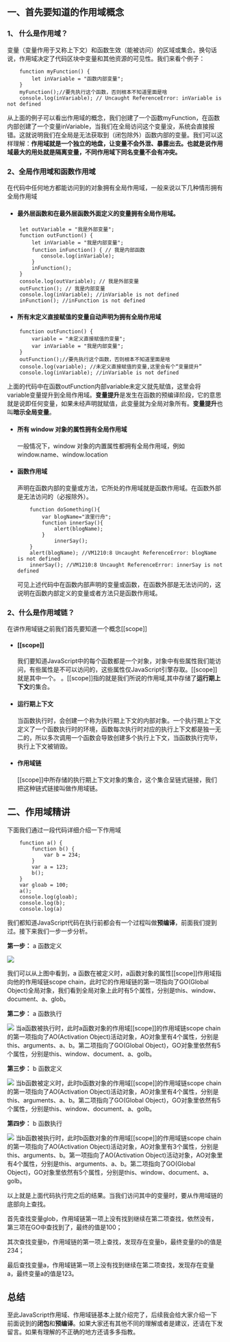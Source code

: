## 一、首先要知道的作用域概念
### 1、 什么是作用域？
变量（变量作用于又称上下文）和函数生效（能被访问）的区域或集合。换句话说，作用域决定了代码区块中变量和其他资源的可见性。我们来看个例子：
```
    function myFunction() {
        let inVariable = "函数内部变量";
    }
    myFunction();//要先执行这个函数，否则根本不知道里面是啥
    console.log(inVariable); // Uncaught ReferenceError: inVariable is not defined
```
从上面的例子可以看出作用域的概念，我们创建了一个函数myFunction，在函数内部创建了一个变量inVariable，当我们在全局访问这个变量没，系统会直接报错。这就说明我们在全局是无法获取到（闭包除外）函数内部的变量。我们可以这样理解：**作用域就是一个独立的地盘，让变量不会外泄、暴露出去。也就是说作用域最大的用处就是隔离变量，不同作用域下同名变量不会有冲突。**
### 2、全局作用域和函数作用域
在代码中任何地方都能访问到的对象拥有全局作用域，一般来说以下几种情形拥有全局作用域
+ #### 最外层函数和在最外层函数外面定义的变量拥有全局作用域。
```
    let outVariable = "我是外部变量";
    function outFunction() {
        let inVariable = "我是内部变量";
        function inFunction() { // 我是内部函数
           console.log(inVariable); 
        }
        inFunction(); 
    }
    console.log(outVariable); // 我是外部变量
    outFunction(); // 我是内部变量
    console.log(inVariable); //inVariable is not defined
    inFunction(); //inFunction is not defined
```
+ #### 所有末定义直接赋值的变量自动声明为拥有全局作用域
```
    function outFunction() {
        variable = "未定义直接赋值的变量";
        var inVariable = "我是内部变量";
    }
    outFunction();//要先执行这个函数，否则根本不知道里面是啥
    console.log(variable); //未定义直接赋值的变量,这里会有个“变量提升”
    console.log(inVariable); //inVariable is not defined
```
上面的代码中在函数outFunction内部variable未定义就先赋值，这里会将variable变量提升到全局作用域。**变量提升**是发生在函数的预编译阶段，它的意思就是说即任何变量，如果未经声明就赋值，此变量就为全局对象所有。**变量提升**也叫**暗示全局变量**。
+ #### 所有 window 对象的属性拥有全局作用域
    一般情况下，window 对象的内置属性都拥有全局作用域，例如 window.name、window.location

+ #### 函数作用域
    声明在函数内部的变量或方法，它所处的作用域就是函数作用域。在函数外部是无法访问的（必报除外）。
    ```
        function doSomething(){
            var blogName="浪里行舟";
            function innerSay(){
                alert(blogName);
            }
                innerSay();
        }
        alert(blogName); //VM1210:8 Uncaught ReferenceError: blogName is not defined
        innerSay(); //VM1210:8 Uncaught ReferenceError: innerSay is not defined
    ```
    可见上述代码中在函数内部声明的变量或函数，在函数外部是无法访问的，这说明在函数内部定义的变量或者方法只是函数作用域。
### 2、什么是作用域链？
在讲作用域链之前我们首先要知道一个概念[[scope]]

+ #### [[scope]]
    我们要知道JavaScript中的每个函数都是一个对象，对象中有些属性我们能访问，有些属性是不可以访问的，这些属性仅JavaScript引擎存取。[[scope]]就是其中一个。
    。[[scope]]指的就是我们所说的作用域,其中存储了**运行期上下文**的集合。
+ #### 运行期上下文
    当函数执行时，会创建一个称为执行期上下文的内部对象。一个执行期上下文定义了一个函数执行时的环境，函数每次执行时对应的执行上下文都是独一无二的，所以多次调用一个函数会导致创建多个执行上下文，当函数执行完毕，执行上下文被销毁。
+ #### 作用域链
    [[scope]]中所存储的执行期上下文对象的集合，这个集合呈链式链接，我们把这种链式链接叫做作用域链。
## 二、作用域精讲
下面我们通过一段代码详细介绍一下作用域
```
    function a() {
        function b() {
            var b = 234;
        }
        var a = 123;
        b();
    }
    var gloab = 100;
    a();
    console.log(gloab);
    console.log(b);
    console.log(a)
```
我们都知道JavaScript代码在执行前都会有一个过程叫做**预编译**，前面我们提到过。接下来我们一步一步分析。

**第一步：** a 函数定义


![](https://user-gold-cdn.xitu.io/2020/2/21/170673bb2562a7a9?w=898&h=476&f=png&s=68648)

我们可以从上图中看到，a 函数在被定义时，a函数对象的属性[[scope]]作用域指向他的作用域链scope chain，此时它的作用域链的第一项指向了GO(Global Object)全局对象，我们看到全局对象上此时有5个属性，分别是this、window、document、a、glob。

**第二步：** a 函数执行

![](https://user-gold-cdn.xitu.io/2020/2/21/1706759f8f1956f7)
当a函数被执行时，此时a函数对象的作用域[[scope]]的作用域链scope chain的第一项指向了AO(Activation Object)活动对象，AO对象里有4个属性，分别是this、arguments、a、b。第二项指向了GO(Global Object)，GO对象里依然有5个属性，分别是this、window、document、a、golb。

**第三步：** b 函数定义

![](https://user-gold-cdn.xitu.io/2020/2/21/1706763d6abc1005?w=861&h=674&f=png&s=93411)
当b函数被定义时，此时b函数对象的作用域[[scope]]的作用域链scope chain的第一项指向了AO(Activation Object)活动对象，AO对象里有4个属性，分别是this、arguments、a、b。第二项指向了GO(Global Object)，GO对象里依然有5个属性，分别是this、window、document、a、golb。

**第四步：** b 函数执行

![](https://user-gold-cdn.xitu.io/2020/2/21/1706768664633b23?w=909&h=749&f=png&s=107490)
当b函数被执行时，此时b函数对象的作用域[[scope]]的作用域链scope chain的第一项指向了AO(Activation Object)活动对象，AO对象里有3个属性，分别是this、arguments、b。第一项指向了AO(Activation Object)活动对象，AO对象里有4个属性，分别是this、arguments、a、b。第二项指向了GO(Global Object)，GO对象里依然有5个属性，分别是this、window、document、a、golb。

以上就是上面代码执行完之后的结果。当我们访问其中的变量时，要从作用域链的底部向上查找。

首先查找变量glob，作用域链第一项上没有找到继续在第二项查找，依然没有，第三项在GO中查找到了，最终的值是100；

其次查找变量b，作用域链的第一项上查找，发现存在变量b，最终变量的b的值是234；

最后查找变量a，作用域链第一项上没有找到继续在第二项查找，发现存在变量a，最终变量a的值是123。

## 总结
至此JavaScript作用域、作用域链基本上就介绍完了，后续我会给大家介绍一下前面说到的**闭包**和**预编译**。如果大家还有其他不同的理解或者是建议，还请在下发留言。如果有理解的不正确的地方还请多多指教。
